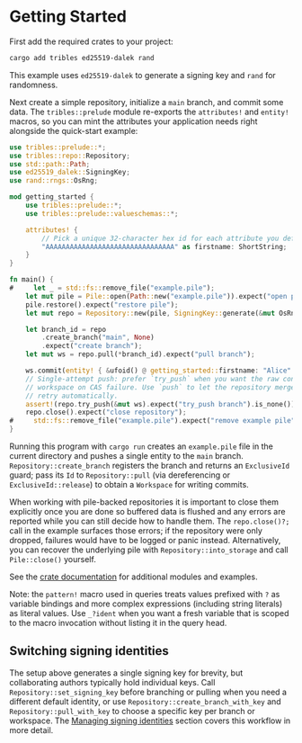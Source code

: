 # Getting Started

First add the required crates to your project:

```bash
cargo add tribles ed25519-dalek rand
```

This example uses `ed25519-dalek` to generate a signing key and `rand` for randomness.

Next create a simple repository, initialize a `main` branch, and commit some
data. The `tribles::prelude` module re-exports the `attributes!` and `entity!`
macros, so you can mint the attributes your application needs right alongside
the quick-start example:

```rust
use tribles::prelude::*;
use tribles::repo::Repository;
use std::path::Path;
use ed25519_dalek::SigningKey;
use rand::rngs::OsRng;

mod getting_started {
    use tribles::prelude::*;
    use tribles::prelude::valueschemas::*;

    attributes! {
        // Pick a unique 32-character hex id for each attribute you define.
        "AAAAAAAAAAAAAAAAAAAAAAAAAAAAAAAA" as firstname: ShortString;
    }
}

fn main() {
#     let _ = std::fs::remove_file("example.pile");
    let mut pile = Pile::open(Path::new("example.pile")).expect("open pile");
    pile.restore().expect("restore pile");
    let mut repo = Repository::new(pile, SigningKey::generate(&mut OsRng));

    let branch_id = repo
        .create_branch("main", None)
        .expect("create branch");
    let mut ws = repo.pull(*branch_id).expect("pull branch");

    ws.commit(entity! { &ufoid() @ getting_started::firstname: "Alice" }, None);
    // Single-attempt push: prefer `try_push` when you want the raw conflict
    // workspace on CAS failure. Use `push` to let the repository merge and
    // retry automatically.
    assert!(repo.try_push(&mut ws).expect("try_push branch").is_none());
    repo.close().expect("close repository");
#     std::fs::remove_file("example.pile").expect("remove example pile");
}
```

Running this program with `cargo run` creates an `example.pile` file in the current
directory and pushes a single entity to the `main` branch. `Repository::create_branch`
registers the branch and returns an `ExclusiveId` guard; pass its `Id`
to `Repository::pull` (via dereferencing or `ExclusiveId::release`) to obtain a
`Workspace` for writing commits.

When working with pile-backed repositories it is important to close them
explicitly once you are done so buffered data is flushed and any errors are
reported while you can still decide how to handle them. The `repo.close()?;`
call in the example surfaces those errors; if the repository were only dropped,
failures would have to be logged or panic instead. Alternatively, you can
recover the underlying pile with `Repository::into_storage` and call
`Pile::close()` yourself.

See the [crate documentation](https://docs.rs/tribles/latest/tribles/) for
additional modules and examples.

Note: the `pattern!` macro used in queries treats values prefixed with `?` as
variable bindings and more complex expressions (including string literals) as
literal values. Use `_?ident` when you want a fresh variable that is scoped to
the macro invocation without listing it in the query head.

## Switching signing identities

The setup above generates a single signing key for brevity, but collaborating
authors typically hold individual keys. Call `Repository::set_signing_key`
before branching or pulling when you need a different default identity, or use
`Repository::create_branch_with_key` and `Repository::pull_with_key` to choose a
specific key per branch or workspace. The [Managing signing identities](repository-workflows.html#managing-signing-identities)
section covers this workflow in more detail.
